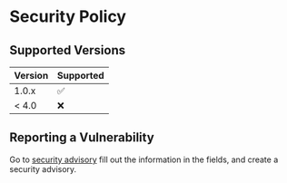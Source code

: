 # Security Policy

## Supported Versions

| Version | Supported          |
| ------- | ------------------ |
| 1.0.x   | :white_check_mark: |
| < 4.0   | :x:                |

## Reporting a Vulnerability

Go to [security advisory](https://github.com/iCode-Scott/iKB1-ventilation/security/advisories/new) fill out the information in the fields, and create a security advisory.
